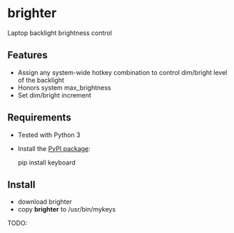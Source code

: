 brighter
========

Laptop backlight brightness control

## Features

- Assign any system-wide hotkey combination to control dim/bright level of the backlight
- Honors system max_brightness
- Set dim/bright increment

## Requirements

- Tested with Python 3

- Install the [PyPI package](https://pypi.python.org/pypi/keyboard/):

    pip install keyboard

## Install

- download brighter
- copy **brighter** to /usr/bin/mykeys


TODO:


